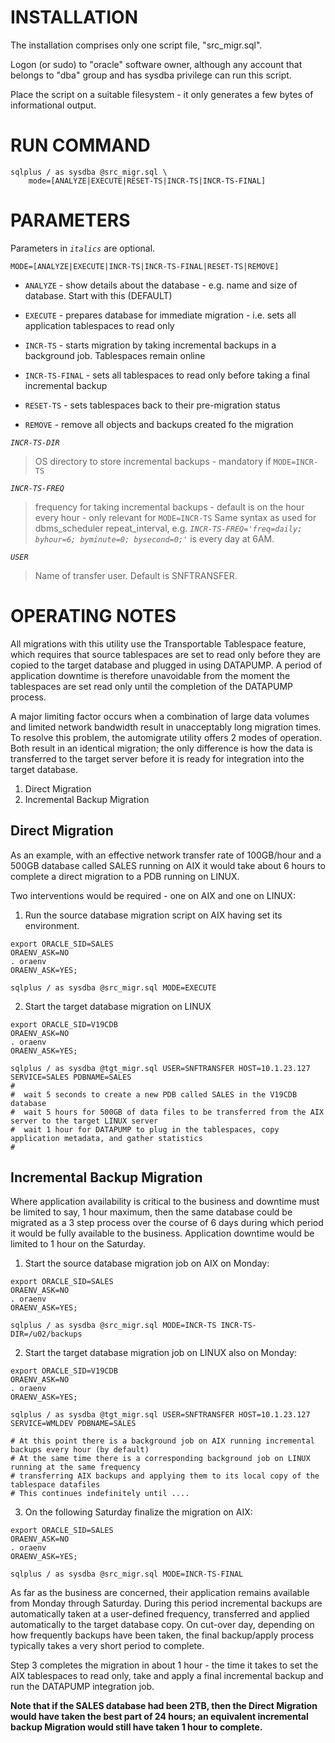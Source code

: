 # INSTALLATION
The installation comprises only one script file, "src_migr.sql". 

Logon (or sudo) to "oracle" software owner, although any account that belongs to "dba" group and has sysdba
privilege can run this script.

Place the script on a suitable filesystem - it only generates a few bytes of informational output.


# RUN COMMAND                         
              
```
sqlplus / as sysdba @src_migr.sql \
    mode=[ANALYZE|EXECUTE|RESET-TS|INCR-TS|INCR-TS-FINAL]
```
                         
# PARAMETERS   
Parameters in *`italics`* are optional.

`MODE=[ANALYZE|EXECUTE|INCR-TS|INCR-TS-FINAL|RESET-TS|REMOVE]`
- `ANALYZE` - show details about the database - e.g. name and size of database. Start with this (DEFAULT)
  
- `EXECUTE` - prepares database for immediate migration - i.e. sets all application tablespaces to read only

- `INCR-TS` - starts migration by taking incremental backups in a background job. Tablespaces remain online
                     
- `INCR-TS-FINAL` - sets all tablespaces to read only before taking a final incremental backup
  
- `RESET-TS` - sets tablespaces back to their pre-migration status

- `REMOVE` - remove all objects and backups created fo the migration
                           
*`INCR-TS-DIR`*
>OS directory to store incremental backups - mandatory if `MODE=INCR-TS`
  
*`INCR-TS-FREQ`*
>frequency for taking incremental backups - default is on the hour every hour - only relevant for `MODE=INCR-TS` Same syntax as used for dbms_scheduler repeat_interval, e.g. *`INCR-TS-FREQ='freq=daily; byhour=6; byminute=0; bysecond=0;'`* is every day at 6AM.

*`USER`*
>Name of transfer user. Default is SNFTRANSFER.

  
# OPERATING NOTES

All migrations with this utility use the Transportable Tablespace feature, which requires that source tablespaces are set to read only before they are copied to the target database and plugged in using DATAPUMP. A period of application downtime is therefore unavoidable from the moment the tablespaces are set read only until the completion of the DATAPUMP process. 

A major limiting factor occurs when a combination of large data volumes and limited network bandwidth result in unacceptably long migration times. To resolve this problem, the automigrate utility offers 2 modes of operation. Both result in an identical migration; the only difference is how the data is transferred to the target server before it is ready for integration into the target database.

1. Direct Migration
2. Incremental Backup Migration

## Direct Migration
As an example, with an effective network transfer rate of 100GB/hour and a 500GB database called SALES running on AIX it would take about 6 hours to complete a direct migration to a PDB running on LINUX. 

Two interventions would be required - one on AIX and one on LINUX:

1. Run the source database migration script on AIX having set its environment. 

```
export ORACLE_SID=SALES
ORAENV_ASK=NO
. oraenv
ORAENV_ASK=YES;

sqlplus / as sysdba @src_migr.sql MODE=EXECUTE
```

2. Start the target database migration on LINUX

```
export ORACLE_SID=V19CDB
ORAENV_ASK=NO
. oraenv
ORAENV_ASK=YES;

sqlplus / as sysdba @tgt_migr.sql USER=SNFTRANSFER HOST=10.1.23.127 SERVICE=SALES PDBNAME=SALES
#
#  wait 5 seconds to create a new PDB called SALES in the V19CDB database
#  wait 5 hours for 500GB of data files to be transferred from the AIX server to the target LINUX server
#  wait 1 hour for DATAPUMP to plug in the tablespaces, copy application metadata, and gather statistics
#
```
## Incremental Backup Migration
Where application availability is critical to the business and downtime must be limited to say, 1 hour maximum, then the same database could be migrated as a 3 step process over the course of 6 days during which period it would be fully available to the business. Application downtime would be limited to 1 hour on the Saturday.


1. Start the source database migration job on AIX on Monday:
```
export ORACLE_SID=SALES
ORAENV_ASK=NO
. oraenv
ORAENV_ASK=YES;

sqlplus / as sysdba @src_migr.sql MODE=INCR-TS INCR-TS-DIR=/u02/backups
```

2. Start the target database migration job on LINUX also on Monday:
```
export ORACLE_SID=V19CDB
ORAENV_ASK=NO
. oraenv
ORAENV_ASK=YES;

sqlplus / as sysdba @tgt_migr.sql USER=SNFTRANSFER HOST=10.1.23.127 SERVICE=WMLDEV PDBNAME=SALES

# At this point there is a background job on AIX running incremental backups every hour (by default)
# At the same time there is a corresponding background job on LINUX running at the same frequency 
# transferring AIX backups and applying them to its local copy of the tablespace datafiles
# This continues indefinitely until ....
```

3. On the following Saturday finalize the migration on AIX:
```
export ORACLE_SID=SALES
ORAENV_ASK=NO
. oraenv
ORAENV_ASK=YES;

sqlplus / as sysdba @src_migr.sql MODE=INCR-TS-FINAL
```

As far as the business are concerned, their application remains available from Monday through Saturday. During this period incremental backups are automatically taken at a user-defined frequency, transferred and applied automatically to the target database copy. On cut-over day, depending on how frequently backups have been taken, the final backup/apply process typically takes a very short period to complete.

Step 3 completes the migration in about 1 hour - the time it takes to set the AIX tablespaces to read only, take and apply a final incremental backup and run the DATAPUMP integration job.

**Note that if the SALES database had been 2TB, then the Direct Migration would have taken the best part of 24 hours; an equivalent incremental backup Migration would still have taken 1 hour to complete.**
